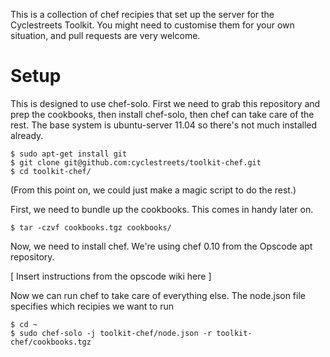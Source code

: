 This is a collection of chef recipies that set up the server for the
Cyclestreets Toolkit. You might need to customise them for your own situation,
and pull requests are very welcome.

# Setup

This is designed to use chef-solo. First we need to grab this repository and
prep the cookbooks, then install chef-solo, then chef can take care of the rest.
The base system is ubuntu-server 11.04 so there's not much installed already.

    $ sudo apt-get install git
    $ git clone git@github.com:cyclestreets/toolkit-chef.git
    $ cd toolkit-chef/

(From this point on, we could just make a magic script to do the rest.)

First, we need to bundle up the cookbooks. This comes in handy later on.

    $ tar -czvf cookbooks.tgz cookbooks/

Now, we need to install chef. We're using chef 0.10 from the Opscode apt
repository.

[ Insert instructions from the opscode wiki here ]

Now we can run chef to take care of everything else. The node.json file
specifies which recipies we want to run

    $ cd ~
    $ sudo chef-solo -j toolkit-chef/node.json -r toolkit-chef/cookbooks.tgz
